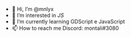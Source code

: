 - 👋 Hi, I’m @mnlyx
- 👀 I’m interested in  *JS*
- 🌱 I’m currently learning  GDScript e JavaScript
- 📫 How to reach me Discord: montali#3080

<!---
mnlyx/mnlyx is a ✨ special ✨ repository because its `README.md` (this file) appears on your GitHub profile.
You can click the Preview link to take a look at your changes.
--->
